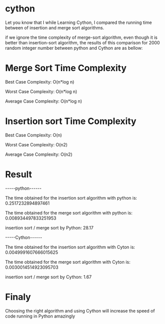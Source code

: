 # cython 

Let you know that I while Learning Cython, I compared the running time between of insertion and merge sort algorithms.

if we ignore the time complexity of merge-sort algorithm, even though it is better than insertion-sort algorithm, the results of this comparison for 2000 random integer number between python and Cython are as bellow:


# Merge Sort Time Complexity

 Best Case Complexity: O(n*log n)

 Worst Case Complexity: O(n*log n)

 Average Case Complexity: O(n*log n)


# Insertion sort Time Complexity

 Best Case Complexity: O(n)

 Worst Case Complexity:	O(n2)

 Average Case Complexity: O(n2)

# Result


-----python------

The time obtained for the insertion sort algorithm with python is:  0.2517232894897461 

The time obtained for the merge sort algorithm with python is:  0.008934497833251953

insertion sort / merge sort by Python:  28.17

 
 -----Cython------

The time obtained for the insertion sort algorithm with Cyton is:  0.0049991607666015625

The time obtained for the merge sort algorithm with Cyton is:  0.0030014514923095703 

insertion sort / merge sort by Cython:  1.67

# Finaly

Choosing the right algorithm and using Cython will increase the speed of code running in Python amazingly
